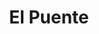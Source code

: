---
title: "El Puente"
url: /ciudad-autonoma-de-buenos-aires/el-puente-avenida-raul-scalabrini-ortiz/
shop: Käse
---